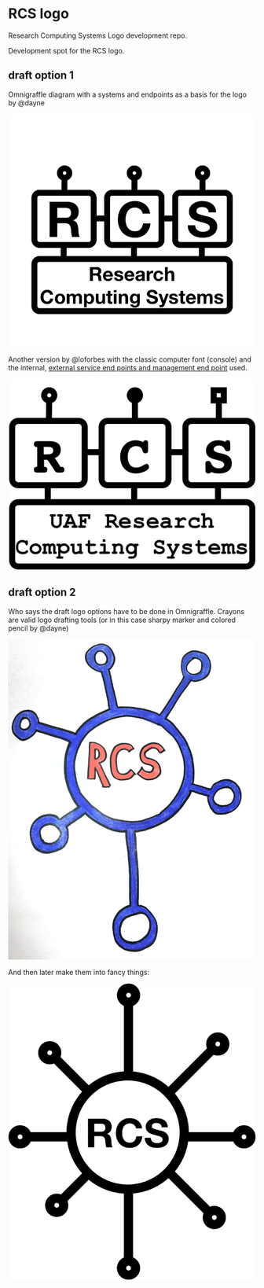 # RCS logo

Research Computing Systems Logo development repo.


Development spot for the RCS logo.


## draft option 1

Omnigraffle diagram with a systems and endpoints as a basis for the logo by @dayne

![./draft-option-1/rcs-logo.png](./draft-option-1/rcs-logo.png)

Another version by @loforbes with the classic computer font (console) and the internal, [external service end points and management end point](rcs-endpoints/rcs_endpoints.jpg) used.

![./draft-option-1/rcs-logo-liam.png](./draft-option-1/rcs-logo-liam.png)


## draft option 2

Who says the draft logo options have to be done in Omnigraffle.  Crayons are valid logo drafting tools (or in this case sharpy marker and colored pencil by @dayne)

![./draft-option-2/option2.jpeg](./draft-option-2/option2.jpeg)

And then later make them into fancy things:

![./draft-option-2/option2-d.png](./draft-option-2/option2-d.png)
